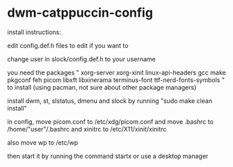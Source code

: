 # dwm-catppuccin-config
install instructions:

edit config.def.h files to edit if you want to

change user in slock/config.def.h to your username 

you need the packages " xorg-server xorg-xinit linux-api-headers gcc make pkgconf feh picom libxft libxinerama terminus-font ttf-nerd-fonts-symbols " to install (using pacman, not sure about other package
managers)

install dwm, st, slstatus, dmenu and slock by running  "sudo make clean install"

in config, move picom.conf to /etc/xdg/picom.conf and move .bashrc to 
/home/"user"/.bashrc and xinitrc to /etc/X11/xinit/xinitrc


also move wp to /etc/wp


then start it by running the command startx or use a desktop manager

